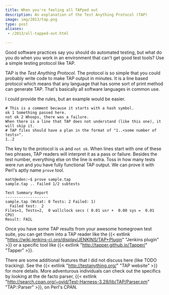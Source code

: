 ```yaml
---
title: When you're feeling all TAPped out
description: An explanation of the Test Anything Protocol (TAP)
image: img/2013/tap.png
type: post
aliases:
 - /2013/all-tapped-out.html

---
```

Good software practices say you should do automated testing, but what do you do
when you work in an environment that can't get good test tools? Use a simple
testing protocol like TAP.

TAP is the *Test Anything Protocol*. The protocol is so simple that you could
probably write code to make TAP output in minutes. It is a line based protocol
which means that any language that has some sort of print method can generate
TAP. That's basically all software languages in common use.

I could provide the rules, but an example would be easier.

```tap
# This is a comment because it starts with a hash symbol.
ok 1 Something passed here.
not ok 2 Whoops, there was a failure.
When there is a line that TAP does not understand (like this one), it will skip it.
# TAP files should have a plan in the format of "1..<some number of tests>".
1..2
```

The key to the protocol is `ok` and `not ok`. When lines start with one of
these two phrases, TAP readers will interpret it as a pass or failure. Besides
the test number, everything else on the line is extra. Toss in how many tests
were run and you have fully functional TAP output. We can prove it with
Perl's aptly name `prove` tool.

```console
matt@eden:~$ prove sample.tap
sample.tap .. Failed 1/2 subtests

Test Summary Report
-------------------
sample.tap (Wstat: 0 Tests: 2 Failed: 1)
  Failed test:  2
Files=1, Tests=2,  0 wallclock secs ( 0.01 usr +  0.00 sys =  0.01 CPU)
Result: FAIL
```

Once you have some TAP results from your awesome homegrown test suite, you can
get them into a TAP reader like the {{< extlink "https://wiki.jenkins-ci.org/display/JENKINS/TAP+Plugin" "Jenkins plugin" >}} or a specific
tool like {{< extlink "http://tapper.github.io/Tapper/" "Tapper" >}}.

There are some additional features that I did not discuss here (like TODO
tracking). See the {{< extlink "http://testanything.org/" "TAP website" >}} for more details.
More adventurous individuals can check out the specifics by looking at the de
facto parser, {{< extlink "http://search.cpan.org/~ovid/Test-Harness-3.28/lib/TAP/Parser.pm" "TAP::Parser" >}}, on Perl's CPAN.
